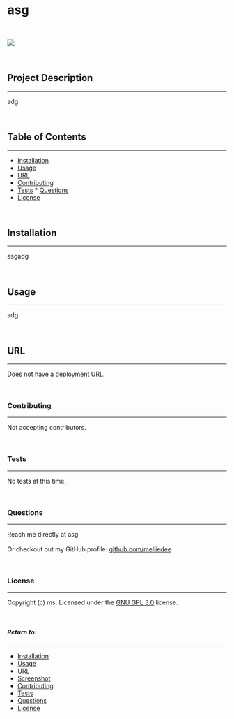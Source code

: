 
# **asg**
&nbsp;

<img src="https://img.shields.io/badge/license-GNU _GPL _3.0-blue.svg">

&nbsp;

## **Project Description**
***
adg

&nbsp;


## Table of Contents
***
* [Installation](#installation)
* [Usage](#usage)
* [URL](#url)
* [Contributing](#contributing)
* [Tests](#tests) * [Questions](#questions)
* [License](#license)

&nbsp;


## **Installation**
***
asgadg

&nbsp;


## **Usage**
***
adg

&nbsp;


## **URL**
***
Does not have a deployment URL.

&nbsp;


### **Contributing**
***
Not accepting contributors.

&nbsp;


### **Tests**
***
No tests at this time.

&nbsp;


### **Questions**
***
Reach me directly at  asg </br>  
Or checkout out my GitHub profile:  [github.com/melliedee](https://github.com/melliedee)

&nbsp;


### **License**
***
Copyright (c) ms. Licensed under the [GNU GPL 3.0](https://choosealicense.com/licenses) license.

&nbsp;


##### Return to:
***
* [Installation](#installation)
* [Usage](#usage)
* [URL](#url)
* [Screenshot](#screenshot)
* [Contributing](#contributing)
* [Tests](#tests)
* [Questions](#questions)
* [License](#license)

&nbsp;


